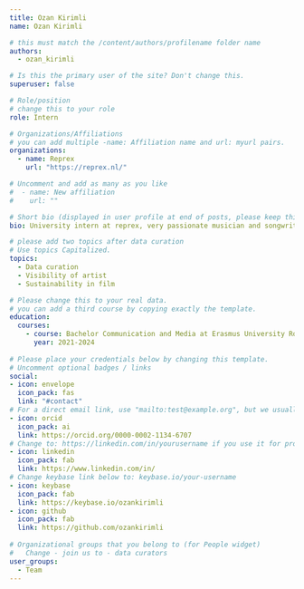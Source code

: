 ```yaml
---
title: Ozan Kirimli
name: Ozan Kirimli

# this must match the /content/authors/profilename folder name
authors:
  - ozan_kirimli

# Is this the primary user of the site? Don't change this.
superuser: false

# Role/position
# change this to your role
role: Intern

# Organizations/Affiliations
# you can add multiple -name: Affiliation name and url: myurl pairs.
organizations:
  - name: Reprex
    url: "https://reprex.nl/"

# Uncomment and add as many as you like
#  - name: New affiliation
#    url: ""

# Short bio (displayed in user profile at end of posts, please keep this to 1-2 lines)
bio: University intern at reprex, very passionate musician and songwriter who wants to improve artist's lives.

# please add two topics after data curation
# Use topics Capitalized.
topics:
  - Data curation
  - Visibility of artist
  - Sustainability in film

# Please change this to your real data.
# you can add a third course by copying exactly the template.
education:
  courses:
    - course: Bachelor Communication and Media at Erasmus University Rotterdam
      year: 2021-2024
   
# Please place your credentials below by changing this template.
# Uncomment optional badges / links
social:
- icon: envelope
  icon_pack: fas
  link: "#contact" 
# For a direct email link, use "mailto:test@example.org", but we usually use the contact form and not reveal your email to the open internet.
- icon: orcid
  icon_pack: ai
  link: https://orcid.org/0000-0002-1134-6707
# Change to: https://linkedin.com/in/yourusername if you use it for professional purposes.
- icon: linkedin
  icon_pack: fab
  link: https://www.linkedin.com/in/
# Change keybase link below to: keybase.io/your-username 
- icon: keybase
  icon_pack: fab
  link: https://keybase.io/ozankirimli
- icon: github
  icon_pack: fab
  link: https://github.com/ozankirimli
  
# Organizational groups that you belong to (for People widget)
#   Change - join us to - data curators
user_groups: 
  - Team
---
```


